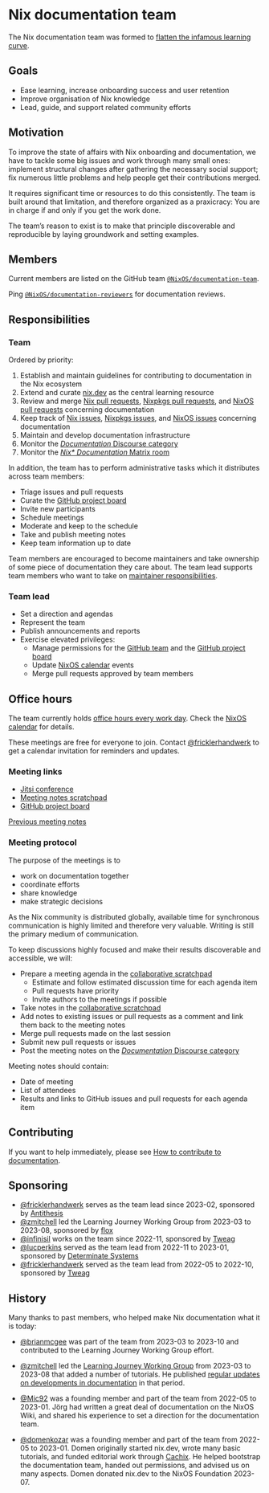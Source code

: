 # Nix documentation team

The Nix documentation team was formed to [flatten the infamous learning curve](https://discourse.nixos.org/t/documentation-team-flattening-the-learning-curve/20003).

## Goals

- Ease learning, increase onboarding success and user retention
- Improve organisation of Nix knowledge
- Lead, guide, and support related community efforts

## Motivation

To improve the state of affairs with Nix onboarding and documentation, we have to tackle some big issues and work through many small ones:
implement structural changes after gathering the necessary social support;
fix numerous little problems and help people get their contributions merged.

It requires significant time or resources to do this consistently.
The team is built around that limitation, and therefore organized as a praxicracy:
You are in charge if and only if you get the work done.

The team’s reason to exist is to make that principle discoverable and reproducible by laying groundwork and setting examples.

## Members

Current members are listed on the GitHub team [`@NixOS/documentation-team`](https://github.com/orgs/NixOS/teams/documentation-team).

Ping [`@NixOS/documentation-reviewers`](https://github.com/orgs/NixOS/teams/documentation-reviewers) for documentation reviews.

## Responsibilities

### Team

Ordered by priority:

1. Establish and maintain guidelines for contributing to documentation in the Nix ecosystem
1. Extend and curate [nix.dev] as the central learning resource
1. Review and merge [Nix pull requests], [Nixpkgs pull requests], and [NixOS pull requests] concerning documentation
1. Keep track of [Nix issues], [Nixpkgs issues], and [NixOS issues] concerning documentation
1. Maintain and develop documentation infrastructure
1. Monitor the [*Documentation* Discourse category]
1. Monitor the [*Nix\* Documentation* Matrix room]

[nix.dev]: https://nix.dev
[Nix pull requests]: https://github.com/NixOS/nix/pulls?q=is%3Aopen+is%3Apr+label%3Adocumentation
[Nixpkgs pull requests]: https://github.com/NixOS/nixpkgs/pulls?q=is%3Aopen+is%3Apr+label%3A%228.has%3A+documentation%22%2C%226.topic%3A+documentation%22
[NixOS pull requests]: https://github.com/NixOS/nixpkgs/pulls?q=is%3Aopen+is%3Apr+label%3A%226.topic%3A+nixos%22+label%3A%228.has%3A+documentation%22%2C%226.topic%3A+documentation%22
[Nix issues]: https://github.com/NixOS/nix/issues?q=is%3Aopen+is%3Aissue+label%3Adocumentation
[Nixpkgs issues]: https://github.com/NixOS/nixpkgs/issues?q=is%3Aopen+is%3Aissue+label%3A%229.needs%3A+documentation%22
[NixOS issues]: https://github.com/NixOS/nixpkgs/issues?q=is%3Aopen+is%3Aissue+label%3A%229.needs%3A+documentation%22+label%3A%226.topic%3A+nixos%22
[*Documentation* Discourse category]: https://discourse.nixos.org/c/dev/documentation/25
[*Nix\* Documentation* Matrix room]: https://app.element.io/#/room/#docs:nixos.org
[changes to the NixOS Wiki]: https://matrix.to/#/#nixos-wiki:utzutzutz.net

In addition, the team has to perform administrative tasks which it distributes across team members:

- Triage issues and pull requests
- Curate the [GitHub project board]
- Invite new participants
- Schedule meetings
- Moderate and keep to the schedule
- Take and publish meeting notes
- Keep team information up to date

Team members are encouraged to become maintainers and take ownership of some piece of documentation they care about.
The team lead supports team members who want to take on [maintainer responsibilities](./responsibilities.md).

### Team lead

- Set a direction and agendas
- Represent the team
- Publish announcements and reports
- Exercise elevated privileges:
  - Manage permissions for the [GitHub team] and the [GitHub project board]
  - Update [NixOS calendar] events
  - Merge pull requests approved by team members

[GitHub team]: https://github.com/orgs/NixOS/teams/documentation-team
[GitHub project board]: https://github.com/orgs/NixOS/projects/15
[NixOS calendar]: https://calendar.google.com/calendar/u/0/embed?src=b9o52fobqjak8oq8lfkhg3t0qg@group.calendar.google.com

## Office hours

The team currently holds [office hours every work day](https://discourse.nixos.org/t/documentation-office-hours-onboarding-for-new-maintainers/45015).
Check the [NixOS calendar] for details.

These meetings are free for everyone to join.
Contact [@fricklerhandwerk] to get a calendar invitation for reminders and updates.

### Meeting links

- [Jitsi conference](https://jitsi.lassul.us/nix-documentation)
- [Meeting notes scratchpad][collaborative scratchpad]
- [GitHub project board]

[Previous meeting notes](https://discourse.nixos.org/search?q=documentation%20team%20meeting%20notes%20%23%20%23dev%3Adocumentation%20in%3Atitle%20order%3Alatest_topic)

### Meeting protocol

The purpose of the meetings is to
- work on documentation together
- coordinate efforts
- share knowledge
- make strategic decisions

As the Nix community is distributed globally, available time for synchronous communication is highly limited and therefore very valuable.
Writing is still the primary medium of communication.

To keep discussions highly focused and make their results discoverable and accessible, we will:

- Prepare a meeting agenda in the [collaborative scratchpad]
  - Estimate and follow estimated discussion time for each agenda item
  - Pull requests have priority
  - Invite authors to the meetings if possible
- Take notes in the [collaborative scratchpad]
- Add notes to existing issues or pull requests as a comment and link them back to the meeting notes
- Merge pull requests made on the last session
- Submit new pull requests or issues
- Post the meeting notes on the [*Documentation* Discourse category]

[collaborative scratchpad]: https://pad.lassul.us/p-Y8MjU2SdSD5qO1fnpCPA?edit#

Meeting notes should contain:

- Date of meeting
- List of attendees
- Results and links to GitHub issues and pull requests for each agenda item

## Contributing

If you want to help immediately, please see [How to contribute to documentation](https://nix.dev/contributing/documentation).

## Sponsoring

- [@fricklerhandwerk] serves as the team lead since 2023-02, sponsored by [Antithesis](https://antithesis.com)
- [@zmitchell] led the Learning Journey Working Group from 2023-03 to 2023-08, sponsored by [flox](https://floxdev.com)
- [@infinisil](https://github.com/infinisil) works on the team since 2022-11, sponsored by [Tweag]
- [@lucperkins](https://github.com/lucperkins) served as the team lead from 2022-11 to 2023-01, sponsored by [Determinate Systems](https://determinate.systems)
- [@fricklerhandwerk] served as the team lead from 2022-05 to 2022-10, sponsored by [Tweag]

[@fricklerhandwerk]: https://github.com/fricklerhandwerk
[@zmitchell]: https://github.com/zmitchell
[Tweag]: https://tweag.io

## History

Many thanks to past members, who helped make Nix documentation what it is today:

- [@brianmcgee](https://github.com/brianmcgee) was part of the team from 2023-03 to 2023-10 and contributed to the Learning Journey Working Group effort.

- [@zmitchell] led the [Learning Journey Working Group](https://discourse.nixos.org/search?q=learning%20journey%20working%20group%20-%20meeting%20notes%20in%3Atitle%20order%3Alatest_topic) from 2023-03 to 2023-08 that added a number of tutorials.
  He published [regular updates on developments in documentation](https://discourse.nixos.org/search?q=This%20Month%20in%20Nix%20Docs%20in%3Atitle%20order%3Alatest_topic) in that period.

- [@Mic92](https://github.com/Mic92) was a founding member and part of the team from 2022-05 to 2023-01.
  Jörg had written a great deal of documentation on the NixOS Wiki, and shared his experience to set a direction for the documentation team.

- [@domenkozar](https://github.com/domenkozar) was a founding member and part of the team from 2022-05 to 2023-01.
  Domen originally started nix.dev, wrote many basic tutorials, and funded editorial work through [Cachix](https://www.cachix.org/).
  He helped bootstrap the documentation team, handed out permissions, and advised us on many aspects.
  Domen donated nix.dev to the NixOS Foundation 2023-07.

